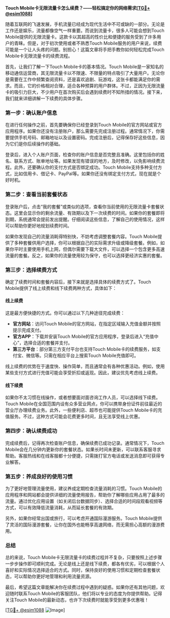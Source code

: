 **Touch Mobile卡无限流量卡怎么续费？——轻松搞定你的网络需求[[TG💪+ @esim1088](https://t.me/s/esim1088)]**

随着互联网的飞速发展，手机流量已经成为现代生活中不可或缺的一部分。无论是工作还是娱乐，流量都像空气一样重要。而说到流量卡，很多人可能会想到Touch Mobile提供的无限流量卡。这款卡以其超高的性价比和便捷的服务受到了许多用户的青睐。但是，对于初次使用或者不熟悉Touch Mobile服务的用户来说，续费可能是一个让人头疼的问题。别担心！这篇文章将手把手教你如何轻松完成Touch Mobile卡无限流量卡的续费流程。

首先，让我们了解一下Touch Mobile卡的基本情况。Touch Mobile是一家知名的移动通信运营商，其无限流量卡以不限速、不限量的特点吸引了大量用户。无论你是需要在工作中频繁查阅资料，还是喜欢追剧、玩游戏，这张卡都能满足你的需求。而且，它的价格相对合理，适合各种预算的用户群体。不过，正因为无限流量卡的吸引力巨大，不少用户在首次购买后会遇到续费时不知所措的情况。接下来，我们就来详细讲解一下续费的具体步骤。

### **第一步：确认账户信息**
在进行任何操作之前，首先要确保你已经登录到Touch Mobile的官方网站或官方应用程序。如果你还没有注册账户，那么需要先完成注册过程。通常情况下，你需要提供手机号码、邮箱地址以及设置密码。完成注册后，记得保存好这些信息，因为它们是你后续操作的基础。

登录后，进入个人账户页面，检查你的账户信息是否完整且准确。这里包括你的姓名、联系方式、账单地址等。如果发现有错误的地方，及时修改，以免影响续费流程。此外，还要确认你的支付方式是否绑定成功。Touch Mobile支持多种支付方式，比如信用卡、借记卡、PayPal等。如果你还没有绑定支付方式，现在就是个好时机。

### **第二步：查看当前套餐状态**
登录账户后，点击“我的套餐”或类似的选项，查看你当前使用的无限流量卡套餐状态。这里会显示你的剩余流量、有效期以及下一次续费的时间。如果你的套餐即将到期，系统通常会提前发出提醒。仔细阅读这些信息，了解自己的使用情况，这样可以帮助你更好地规划续费时间。

如果你发现自己的流量消耗得特别快，不妨考虑调整套餐内容。Touch Mobile提供了多种套餐供用户选择，你可以根据自己的实际需求升级或降级套餐。例如，如果你平时主要使用手机上网，但偶尔需要下载大文件，可以选择一个包含更多高速流量的套餐。反之，如果你的流量使用较为保守，也可以选择更经济实惠的套餐。

### **第三步：选择续费方式**
确定了续费时间和套餐内容后，接下来就是选择具体的续费方式了。Touch Mobile提供了线上续费和线下续费两种方式，具体如下：

#### **线上续费**
这是最方便快捷的方式。你可以通过以下几种途径完成续费：
- **官方网站**：访问Touch Mobile的官方网站，在指定区域输入充值金额并按照提示完成支付。
- **官方APP**：下载并安装Touch Mobile的官方应用程序，登录后进入“充值中心”，选择合适的套餐并支付。
- **第三方平台**：部分第三方支付平台也支持Touch Mobile卡的续费服务，如支付宝、微信等。只需在相应平台上搜索Touch Mobile充值即可。

线上续费的优势在于速度快、操作简单，而且通常会有各种优惠活动。例如，使用某些支付方式进行充值可能会享受折扣或返现。因此，建议优先考虑线上续费。

#### **线下续费**
如果你不太习惯在线操作，或者想要面对面咨询工作人员，可以选择线下续费。Touch Mobile在全国范围内设有众多营业网点，你可以携带身份证件前往最近的营业厅办理续费业务。此外，一些便利店、超市也可能提供Touch Mobile卡的充值服务。不过，这种方式可能会花费更多时间，且无法享受线上优惠。

### **第四步：确认续费成功**
完成续费后，记得再次检查账户信息，确保续费已成功记录。通常情况下，Touch Mobile会在几分钟内更新你的套餐状态。如果长时间未更新，可以联系客服寻求帮助。客服热线和在线客服都十分便捷，只需拨打官方电话或发送消息即可获得专业解答。

### **第五步：养成良好的使用习惯**
为了更好地管理流量使用，建议养成定期检查流量消耗的习惯。Touch Mobile的应用程序和网站都会提供详细的流量使用报告，帮助你了解哪些应用占用了最多的流量。通过优化应用设置（如关闭后台数据同步）、选择合适的时间段观看视频等方式，可以有效降低流量消耗，从而延长套餐的有效期。

另外，如果你经常出国或旅行，可以考虑开通国际漫游服务。Touch Mobile提供了灵活的国际漫游套餐，让你在国外也能畅享高速网络，而无需担心高额的漫游费用。

### **总结**
总的来说，Touch Mobile卡无限流量卡的续费过程并不复杂，只要按照上述步骤一步步操作即可顺利完成。无论是线上还是线下续费，都各有优劣，可以根据个人喜好和实际情况选择适合的方式。同时，保持良好的使用习惯和定期检查套餐状态，可以帮助你更好地管理和利用流量资源。

最后，希望这篇文章能解决你在续费过程中遇到的疑惑。如果你还有其他问题，欢迎随时联系Touch Mobile的客服团队，他们将以专业的态度为你提供帮助。记得关注Touch Mobile的最新动态，也许下次续费时就能享受到更多优惠哦！

[[TG💪+ @esim1088](https://t.me/s/esim1088) ![Image](https://i.postimg.cc/4NQfJmqS/Snipaste-2025-05-13-00-14-12.png)]
